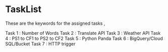 # TaskList


These are the keywords for the assigned tasks , 

Task 1 : Number of Words
Task 2 : Translate API
Task 3 : Weather API
Task 4 : PS1 to CF1 to PS2 to CF2
Task 5 : Python Panda
Task 6 : BigQuery/Cloud SQL/Bucket
Task 7 : HTTP trigger
